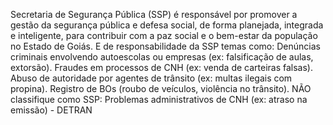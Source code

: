 Secretaria de Segurança Pública (SSP) é responsável por promover a gestão da segurança pública e defesa social, de forma planejada, integrada e inteligente, para contribuir com a paz social e o bem-estar da população no Estado de Goiás. E de responsabilidade da SSP temas como: 
Denúncias criminais envolvendo autoescolas ou empresas (ex: falsificação de aulas, extorsão).
Fraudes em processos de CNH (ex: venda de carteiras falsas).
Abuso de autoridade por agentes de trânsito (ex: multas ilegais com propina).
Registro de BOs (roubo de veículos, violência no trânsito).
NÃO classifique como SSP:
Problemas administrativos de CNH (ex: atraso na emissão) - DETRAN